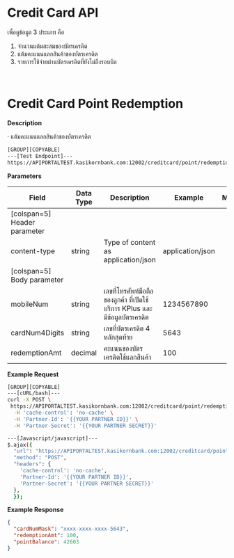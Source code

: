 # **Credit Card API**

เพื่อดูข้อมูล 3 ประเภท คือ

1. จำนวนแต้มสะสมของบัตรเครดิต
2. แต้มคะแนนแลกสินค้าของบัตรเครดิต
3. รายการใช้จ่ายผ่านบัตรเครดิตที่ยังไม่ถึงรอบบิล

<br />

# Credit Card Point Redemption

**Description**

· แต้มคะแนนแลกสินค้าของบัตรเครดิต

```bash
[GROUP][COPYABLE]
---[Test Endpoint]---
https://APIPORTALTEST.kasikornbank.com:12002/creditcard/point/redemption
```

**Parameters**

| Field                        | Data Type | Description                                                                | Example          | Mandatory |
| ---------------------------- | --------- | -------------------------------------------------------------------------- | ---------------- | :-------: |
| [colspan=5] Header parameter |
| content-type                 | string    | Type of content as application/json                                        | application/json |     Y     |
| [colspan=5] Body parameter   |
| mobileNum                    | string    | เลขที่โทรศัพท์มือถือของลูกค้า ที่เปิดใช้บริการ KPlus และมีข้อมูลบัตรเครดิต | 1234567890       |     Y     |
| cardNum4Digits               | string    | เลขที่บัตรเครดิต 4 หลักสุดท้าย                                             | 5643             |     Y     |
| redemptionAmt                | decimal   | คะแนนของบัตรเครดิตใช้แลกสินค้า                                             | 100              |     Y     |

**Example Request**

```bash
[GROUP][COPYABLE]
---[cURL/bash]---
curl -X POST \
 https://APIPORTALTEST.kasikornbank.com:12002/creditcard/point/redemption \
  -H 'cache-control': 'no-cache' \
  -H 'Partner-Id': '{{YOUR PARTNER ID}}' \
  -H 'Partner-Secret': '{{YOUR PARTNER SECRET}}'

---[Javascript/javascript]---
$.ajax({
  "url": "https://APIPORTALTEST.kasikornbank.com:12002/creditcard/point/redemption",
  "method": "POST",
  "headers": {
    'cache-control': 'no-cache',
    'Partner-Id': '{{YOUR PARTNER ID}}',
    'Partner-Secret': '{{YOUR PARTNER SECRET}}'
  },
  });
```

**Example Response**

```json
{
  "cardNumMask": "xxxx-xxxx-xxxx-5643",
  "redemptionAmt": 100,
  "pointBalance": 42603
}
```
